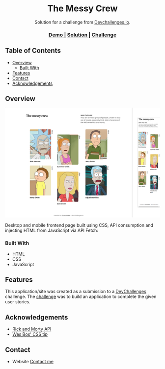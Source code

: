 <!-- Please update value in the {}  -->

<h1 align="center">The Messy Crew</h1>

<div align="center">
   Solution for a challenge from  <a href="http://devchallenges.io" target="_blank">Devchallenges.io</a>.
</div>

<div align="center">
  <h3>
    <a href="https://ricocondee.github.io/myTeamPage" id="demo">
      Demo
    </a>
    <span> | </span>
    <a href="https://github.com/ricocondee/myTeamPage">
      Solution
    </a>
    <span> | </span>
    <a href="https://devchallenges.io/challenges/hhmesazsqgKXrTkYkt0U">
      Challenge
    </a>
  </h3>
</div>

<!-- TABLE OF CONTENTS -->

## Table of Contents

- [Overview](#overview)
  - [Built With](#built-with)
- [Features](#features)
- [Contact](#contact)
- [Acknowledgements](#acknowledgements)

<!-- OVERVIEW -->

## Overview

![screenshot](assets/screenshot.png)

Desktop and mobile frontend page built using CSS, API consumption and injecting HTML from JavaScript via API Fetch:

### Built With

<!-- This section should list any major frameworks that you built your project using. Here are a few examples.-->

- HTML
- CSS
- JavaScript

## Features

<!-- List the features of your application or follow the template. Don't share the figma file here :) -->

This application/site was created as a submission to a [DevChallenges](https://devchallenges.io/challenges) challenge. The [challenge](https://devchallenges.io/challenges/hhmesazsqgKXrTkYkt0U) was to build an application to complete the given user stories.


## Acknowledgements

<!-- This section should list any articles or add-ons/plugins that helps you to complete the project. This is optional but it will help you in the future. For exmpale -->

- [Rick and Morty API](https://rickandmortyapi.com/)
- [Wes Bos' CSS tip](https://twitter.com/wesbos/status/1589987729445720064)

## Contact

- Website [Contact me](https://linktr.ee/ricocondee)